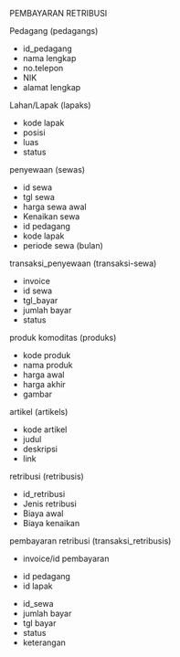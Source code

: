 PEMBAYARAN RETRIBUSI

Pedagang (pedagangs)

-   id_pedagang
-   nama lengkap
-   no.telepon
-   NIK
-   alamat lengkap

Lahan/Lapak (lapaks)

-   kode lapak
-   posisi
-   luas
-   status

penyewaan (sewas)

-   id sewa
-   tgl sewa
-   harga sewa awal
-   Kenaikan sewa
-   id pedagang
-   kode lapak
-   periode sewa (bulan)

transaksi_penyewaan (transaksi-sewa)

-   invoice
-   id sewa
-   tgl_bayar
-   jumlah bayar
-   status

produk komoditas (produks)

-   kode produk
-   nama produk
-   harga awal
-   harga akhir
-   gambar

artikel (artikels)

-   kode artikel
-   judul
-   deskripsi
-   link

retribusi (retribusis)

-   id_retribusi
-   Jenis retribusi
-   Biaya awal
-   Biaya kenaikan

pembayaran retribusi (transaksi_retribusis)

-   invoice/id pembayaran
<!-- ganti ke id_sewa -->
-   id pedagang
-   id lapak
<!-- -- -->
-   id_sewa
-   jumlah bayar
-   tgl bayar
-   status
-   keterangan
